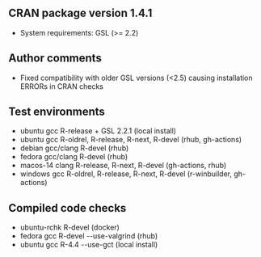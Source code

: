 ## CRAN package version 1.4.1

* System requirements: GSL (>= 2.2)

## Author comments

* Fixed compatibility with older GSL versions (<2.5) 
  causing installation ERRORs in CRAN checks	


## Test environments

* ubuntu gcc R-release + GSL 2.2.1 (local install)
* ubuntu gcc R-oldrel, R-release, R-next, R-devel (rhub, gh-actions)
* debian gcc/clang R-devel (rhub)
* fedora gcc/clang R-devel (rhub)
* macos-14 clang R-release, R-next, R-devel (gh-actions, rhub)
* windows gcc R-oldrel, R-release, R-next, R-devel (r-winbuilder, gh-actions)

## Compiled code checks

* ubuntu-rchk R-devel (docker)
* fedora gcc R-devel --use-valgrind (rhub)
* ubuntu gcc R-4.4 --use-gct (local install)

